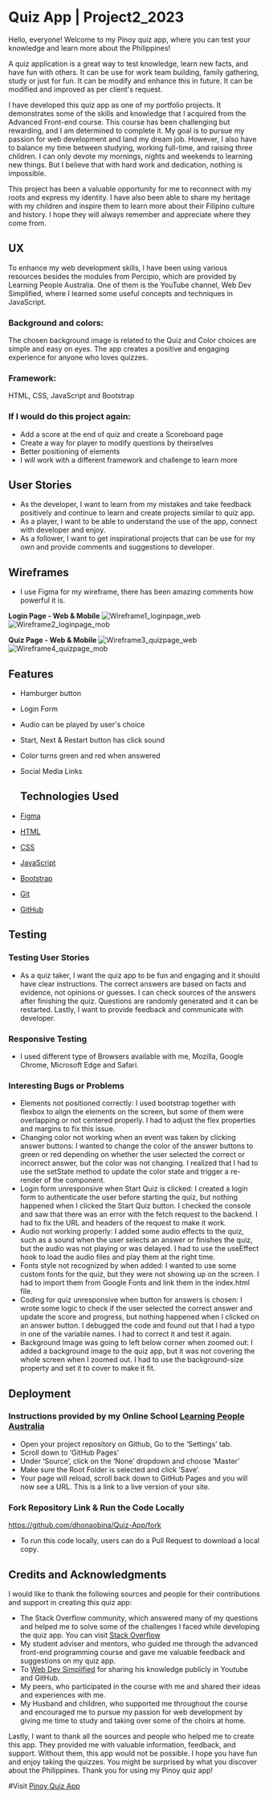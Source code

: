 # Quiz App | Project2_2023

Hello, everyone! Welcome to my Pinoy quiz app, where you can test your knowledge and learn more about the Philippines!

A quiz application is a great way to test knowledge, learn new facts, and have fun with others. It can be use for work team building, family gathering, study or just for fun. It can be modify and enhance this in future. It can be modified and improved as per client's request.

I have developed this quiz app as one of my portfolio projects. It demonstrates some of the skills and knowledge that I acquired from the Advanced Front-end course. This course has been challenging but rewarding, and I am determined to complete it. My goal is to pursue my passion for web development and land my dream job. However, I also have to balance my time between studying, working full-time, and raising three children. I can only devote my mornings, nights and weekends to learning new things. But I believe that with hard work and dedication, nothing is impossible.

This project has been a valuable opportunity for me to reconnect with my roots and express my identity. I have also been able to share my heritage with my children and inspire them to learn more about their Filipino culture and history. I hope they will always remember and appreciate where they come from.

## UX 

To enhance my web development skills, I have been using various resources besides the modules from Percipio, which are provided by Learning People Australia. One of them is the YouTube channel, Web Dev Simplified, where I learned some useful concepts and techniques in JavaScript.

### Background and colors:

The chosen background image is related to the Quiz and Color choices are simple and easy on eyes. The app creates a positive and engaging experience for anyone who loves quizzes.

### Framework:

HTML, CSS, JavaScript and Bootstrap

### If I would do this project again:
- Add a score at the end of quiz and create a Scoreboard page
- Create a way for player to modify questions by theirselves
- Better positioning of elements
- I will work with a different framework and challenge to learn more

## User Stories
* As the developer, I want to learn from my mistakes and take feedback positively and continue to learn and create projects similar to quiz app.
* As a player, I want to be able to understand the use of the app, connect with developer and enjoy.
* As a follower, I want to get inspirational projects that can be use for my own and provide comments and suggestions to developer.

## Wireframes
- I use Figma for my wireframe, there has been amazing comments how powerful it is.

**Login Page - Web & Mobile**
![Wireframe1_loginpage_web](https://github.com/dhonaobina/Quiz-App/assets/113093370/423d95ab-61b1-403a-92f0-ea2f9c82d3ac)
![Wireframe2_loginpage_mob](https://github.com/dhonaobina/Quiz-App/assets/113093370/7e9be1b0-e3cb-4ac6-b215-4d2754cd0d1f)

**Quiz Page - Web & Mobile**
![Wireframe3_quizpage_web](https://github.com/dhonaobina/Quiz-App/assets/113093370/e89fc707-f764-4b21-a816-659894e2c988)
![Wireframe4_quizpage_mob](https://github.com/dhonaobina/Quiz-App/assets/113093370/2fe0dd7a-a46b-4868-8874-0851093061d7)

## Features
- Hamburger button
- Login Form
- Audio can be played by user's choice
- Start, Next & Restart button has click sound
- Color turns green and red when answered
- Social Media Links

  ## Technologies Used
- [Figma](https://figma.com)
- [HTML](https://developer.mozilla.org/en-US/docs/Glossary/HTML5)
- [CSS](https://developer.mozilla.org/en-US/docs/Glossary/CSS)
- [JavaScript](https://www.javascript.com/)
- [Bootstrap](https://getbootstrap.com/)
- [Git](https://git-scm.com/)
- [GitHub](https://github.com/)

## Testing 
### Testing User Stories
- As a quiz taker, I want the quiz app to be fun and engaging and it should have clear instructions. The correct answers are based on facts and evidence, not opinions or guesses. I can check sources of the answers after finishing the quiz. Questions are randomly generated and it can be restarted. Lastly, I want to provide feedback and communicate with developer.

### Responsive Testing
- I used different type of Browsers available with me, Mozilla, Google Chrome, Microsoft Edge and Safari.

### Interesting Bugs or Problems
- Elements not positioned correctly: I used bootstrap together with flexbox to align the elements on the screen, but some of them were overlapping or not centered properly. I had to adjust the flex properties and margins to fix this issue.
- Changing color not working when an event was taken by clicking answer buttons: I wanted to change the color of the answer buttons to green or red depending on whether the user selected the correct or incorrect answer, but the color was not changing. I realized that I had to use the setState method to update the color state and trigger a re-render of the component.
- Login form unresponsive when Start Quiz is clicked: I created a login form to authenticate the user before starting the quiz, but nothing happened when I clicked the Start Quiz button. I checked the console and saw that there was an error with the fetch request to the backend. I had to fix the URL and headers of the request to make it work.
- Audio not working properly: I added some audio effects to the quiz, such as a sound when the user selects an answer or finishes the quiz, but the audio was not playing or was delayed. I had to use the useEffect hook to load the audio files and play them at the right time.
- Fonts style not recognized by when added: I wanted to use some custom fonts for the quiz, but they were not showing up on the screen. I had to import them from Google Fonts and link them in the index.html file.
- Coding for quiz unresponsive when button for answers is chosen: I wrote some logic to check if the user selected the correct answer and update the score and progress, but nothing happened when I clicked on an answer button. I debugged the code and found out that I had a typo in one of the variable names. I had to correct it and test it again.
- Background Image was going to left below corner when zoomed out: I added a background image to the quiz app, but it was not covering the whole screen when I zoomed out. I had to use the background-size property and set it to cover to make it fit.


## Deployment
### Instructions provided by my Online School [Learning People Australia](https://www.learningpeople.com/au/)
- Open your project repository on Github, Go to the ‘Settings’ tab.
- Scroll down to ‘GitHub Pages’
- Under ‘Source’, click on the ‘None’ dropdown and choose ‘Master’
- Make sure the Root Folder is selected and click ‘Save’.
- Your page will reload, scroll back down to GitHub Pages and you will now see a URL.
This is a link to a live version of your site.

### Fork Repository Link & Run the Code Locally
https://github.com/dhonaobina/Quiz-App/fork
- To run this code locally, users can do a Pull Request to download a local copy.

## Credits and Acknowledgments
I would like to thank the following sources and people for their contributions and support in creating this quiz app:
- The Stack Overflow community, which answered many of my questions and helped me to solve some of the challenges I faced while developing the quiz app. You can visit [Stack Overflow](https://stackoverflow.com/)
- My student adviser and mentors, who guided me through the advanced front-end programming course and gave me valuable feedback and suggestions on my quiz app.
- To [Web Dev Simplified](https://www.youtube.com/@WebDevSimplified) for sharing his knowledge publicly in Youtube and GitHub.
- My peers, who participated in the course with me and shared their ideas and experiences with me.
- My Husband and children, who supported me throughout the course and encouraged me to pursue my passion for web development by giving me time to study and taking over some of the choirs at home.

Lastly, I want to thank all the sources and people who helped me to create this app. They provided me with valuable information, feedback, and support. Without them, this app would not be possible. I hope you have fun and enjoy taking the quizzes. You might be surprised by what you discover about the Philippines. Thank you for using my Pinoy quiz app!

#Visit [Pinoy Quiz App](https://dhonaobina.github.io/Quiz-App/)
